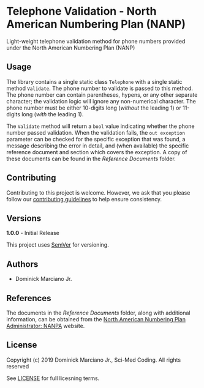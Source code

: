 # Telephone Validation - North American Numbering Plan (NANP)
Light-weight telephone validation method for phone numbers provided under the North American Numbering Plan (NANP)

## Usage
The library contains a single static class ```Telephone``` with a single static method ```Validate```.  The phone number to validate is passed to this method.  The phone
number can contain parentheses, hypens, or any other separate character; the validation logic will ignore any non-numerical character.  The phone number must be either
10-digits long (*without* the leading 1) or 11-digits long (*with* the leading 1).

The ```Validate``` method will return a ```bool``` value indicating whether the phone number passed validation.  When the validation fails, the ```out exception``` parameter
can be checked for the specific exception that was found, a message describing the error in detail, and (when available) the specific reference document and section which
covers the exception.  A copy of these documents can be found in the *Reference Documents* folder.

## Contributing
Contributing to this project is welcome.  However, we ask that you please follow our [contributing guidelines](./CONTRIBUTING.md) to help ensure consistency.

## Versions
**1.0.0** - Initial Release

This project uses [SemVer](http://semver.org) for versioning.

## Authors
- Dominick Marciano Jr.

## References
The documents in the *Reference Documents* folder, along with additional information, can be obtained from the [North American Numbering Plan Administrator: NANPA](https://nationalnanpa.com/) website.

## License
Copyright (c) 2019 Dominick Marciano Jr., Sci-Med Coding.  All rights reserved

See [LICENSE](./LICENSE) for full licesning terms.